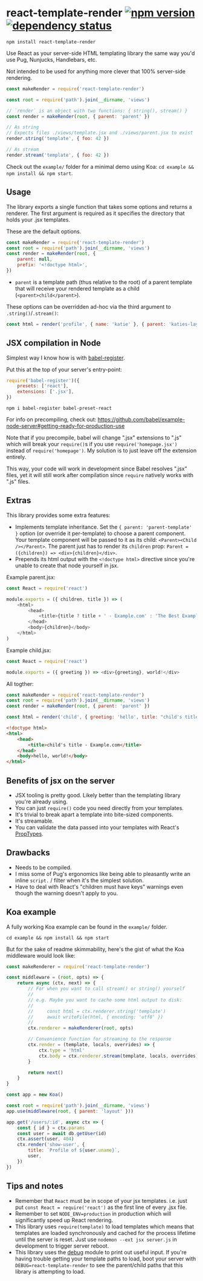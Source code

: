 # react-template-render [![npm version](https://badge.fury.io/js/react-template-render.svg)](https://badge.fury.io/js/react-template-render) [![dependency status](https://david-dm.org/danneu/react-template-render.svg)](https://david-dm.org/danneu/react-template-render)

    npm install react-template-render

Use React as your server-side HTML templating library the same way you'd use Pug, Nunjucks, Handlebars, etc.

Not intended to be used for anything more clever that 100% server-side rendering.

```javascript
const makeRender = require('react-template-render')

const root = require('path').join(__dirname, 'views')

// `render` is an object with two functions: { string(), stream() }
const render = makeRender(root, { parent: 'parent' })

// As string
// Expects files ./views/template.jsx and ./views/parent.jsx to exist
render.string('template', { foo: 42 })

// As stream
render.stream('template', { foo: 42 })
```

Check out the `example/` folder for a minimal demo using Koa: `cd example && npm install && npm start`.

## Usage

The library exports a single function that takes some options and returns a renderer. The first argument is required as
it specifies the directory that holds your .jsx templates.

These are the default options.

```javascript
const makeRender = require('react-template-render')
const root = require('path').join(__dirname, 'views')
const render = makeRender(root, {
    parent: null,
    prefix: '<!doctype html>',
})
```

* `parent` is a template path (thus relative to the root) of a parent template that will receive your rendered template
  as a child (`<parent>child</parent>`).

These options can be overridden ad-hoc via the third argument to `.string()`/`.stream()`:

```javascript
const html = render('profile', { name: 'katie' }, { parent: 'katies-layout' })
```

## JSX compilation in Node

Simplest way I know how is with [babel-register](https://babeljs.io/docs/usage/babel-register/).

Put this at the top of your server's entry-point:

```javascript
require('babel-register')({
    presets: ['react'],
    extensions: ['.jsx'],
})
```

    npm i babel-register babel-preset-react

For info on precompiling, check out: https://github.com/babel/example-node-server#getting-ready-for-production-use

Note that if you precompile, babel will change ".jsx" extensions to ".js" which will break your `require()`s if you use
`require('homepage.jsx')` instead of `require('homepage')`. My solution is to just leave off the extension entirely.

This way, your code will work in development since Babel resolves ".jsx" files, yet it will still work after compilation
since `require` natively works with ".js" files.

## Extras

This library provides some extra features:

* Implements template inheritance. Set the `{ parent: 'parent-template' }` option (or override it per-template) to
  choose a parent component. Your template component will be passed to it as its child: `<Parent><Child /></Parent>`.
  The parent just has to render its `children` prop: `Parent = ({children}) => <div>{children}</div>`.
* Prepends its html output with the `<!doctype html>` directive since you're unable to create that node yourself in jsx.

Example parent.jsx:

```javascript
const React = require('react')

module.exports = ({ children, title }) => (
    <html>
        <head>
            <title>{title ? title + ' - Example.com' : 'The Best Example - Example.com'}</title>
        </head>
        <body>{children}</body>
    </html>
)
```

Example child.jsx:

```javascript
const React = require('react')

module.exports = ({ greeting }) => <div>{greeting}, world!</div>
```

All togther:

```javascript
const makeRender = require('react-template-render')
const root = require('path').join(__dirname, 'views')
const render = makeRender(root, { parent: 'parent' })

const html = render('child', { greeting: 'hello', title: "child's title" })
```

```html
<!doctype html>
<html>
    <head>
        <title>child's title - Example.com</title>
    </head>
    <body>hello, world!</body>
</html>
```

## Benefits of jsx on the server

* JSX tooling is pretty good. Likely better than the templating library you're already using.
* You can just `require()` code you need directly from your templates.
* It's trivial to break apart a template into bite-sized components.
* It's streamable.
* You can validate the data passed into your templates with React's
  [PropTypes](https://reactjs.org/docs/typechecking-with-proptypes.html).

## Drawbacks

* Needs to be compiled.
* I miss some of Pug's ergonomics like being able to pleasantly write an inline `script.` / filter when it's the
  simplest solution.
* Have to deal with React's "children must have keys" warnings even though the warning doesn't apply to you.

## Koa example

A fully working Koa example can be found in the `example/` folder.

    cd example && npm install && npm start

But for the sake of readme skimmability, here's the gist of what the Koa middleware would look like:

```javascript
const makeRenderer = require('react-template-render')

const middleware = (root, opts) => {
    return async (ctx, next) => {
        // For when you want to call stream() or string() yourself
        //
        // e.g. Maybe you want to cache some html output to disk:
        //
        //     const html = ctx.renderer.string('template')
        //     await writeFile(html, { encoding: 'utf8' })
        //
        ctx.renderer = makeRenderer(root, opts)

        // Convenience function for streaming to the response
        ctx.render = (template, locals, overrides) => {
            ctx.type = 'html'
            ctx.body = ctx.renderer.stream(template, locals, overrides)
        }

        return next()
    }
}

const app = new Koa()

const root = require('path').join(__dirname, 'views')
app.use(middleware(root, { parent: 'layout' }))

app.get('/users/:id', async ctx => {
    const { id } = ctx.params
    const user = await db.getUser(id)
    ctx.assert(user, 404)
    ctx.render('show-user', {
        title: `Profile of ${user.uname}`,
        user,
    })
})
```

## Tips and notes

* Remember that `React` must be in scope of your jsx templates. i.e. just put `const React = require('react')` as the
  first line of every .jsx file.
* Remember to set `NODE_ENV=production` in production which will significantly speed up React rendering.
* This library uses `require(template)` to load templates which means that templates are loaded synchronously and cached
  for the process lifetime until the server is reset. Just use `nodemon --ext jsx server.js` in development to trigger
  server reboot.
* This library uses the [debug](https://www.npmjs.com/package/debug) module to print out useful input. If you're having
  trouble getting your template paths to load, boot your server with `DEBUG=react-template-render` to see the
  parent/child paths that this library is attempting to load.
